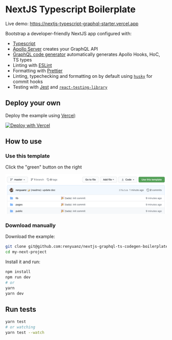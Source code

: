 # NextJS Typescript Boilerplate

Live demo: https://nextjs-typescript-graphql-starter.vercel.app

Bootstrap a developer-friendly NextJS app configured with:

- [Typescript](https://www.typescriptlang.org/)
- [Apollo Server](https://github.com/apollographql/apollo-server) creates your GraphQL API
- [GraphQL code generator](https://graphql-code-generator.com/) automatically generates Apollo Hooks, HoC, TS types
- Linting with [ESLint](https://eslint.org/)
- Formatting with [Prettier](https://prettier.io/)
- Linting, typechecking and formatting on by default using [`husky`](https://github.com/typicode/husky) for commit hooks
- Testing with [Jest](https://jestjs.io/) and [`react-testing-library`](https://testing-library.com/docs/react-testing-library/intro)

## Deploy your own

Deploy the example using [Vercel](https://vercel.com):

[![Deploy with Vercel](https://vercel.com/button)](https://vercel.com/import/project?template=https://github.com/renyuanz/nextjs-typescript-graphql-starter)

## How to use

### Use this template

Click the "green" button on the right

![Use this template](./Use-this-template.png)

### Download manually

Download the example:

```bash
git clone git@github.com:renyuanz/nextjs-graphql-ts-codegen-boilerplate.git my-next-project
cd my-next-project
```

Install it and run:

```bash
npm install
npm run dev
# or
yarn
yarn dev
```

## Run tests

```bash
yarn test
# or watching
yarn test --watch
```
